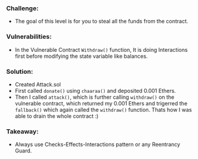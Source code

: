 ### Challenge:
- The goal of this level is for you to steal all the funds from the contract.

### Vulnerabilities:
- In the Vulnerable Contract `Withdraw()` function, It is doing Interactions first before modifying the state variable like balances.

### Solution:
- Created Attack.sol
- First called `donate()` using `chaaraa()` and deposited 0.001 Ethers.
- Then I called `attack()`, which is further calling `withdraw()` on the vulnerable contract, which returned my 0.001 Ethers and trigerred the `fallback()` which again called the `withdraw()` function. Thats how I was able to drain the whole contract :)

### Takeaway:
- Always use Checks-Effects-Interactions pattern or any Reentrancy Guard.